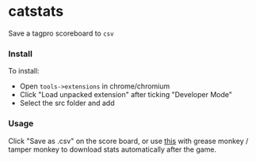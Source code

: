 # catstats

Save a tagpro scoreboard to `csv`

### Install

To install:

* Open `tools->extensions` in chrome/chromium
* Click "Load unpacked extension" after ticking "Developer Mode"
* Select the src folder and add

### Usage

Click "Save as .csv" on the score board, or use [this](https://gist.githubusercontent.com/anonymous/5fd27b9c1e012bf5e248/raw/f6702f138ab730bf83ae7bfadda9e03ac941e04a/StatSaver.js) with grease monkey / tamper monkey to download stats automatically after the game.
